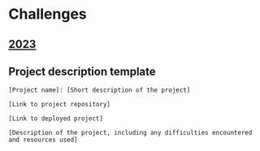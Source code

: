# Challenges

## [2023](./2023/)

## Project description template

```
[Project name]: [Short description of the project]

[Link to project repository]

[Link to deployed project]

[Description of the project, including any difficulties encountered and resources used]
```